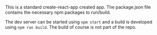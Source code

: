 This is a standard create-react-app created app. The package.json file contains the necessary npm packages to run/build.

The dev server can be started using `npm start` and a build is developed using `npm run build`. The build of course is not part of the repo.

